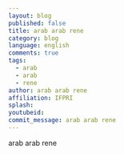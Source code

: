 ```yaml
---
layout: blog
published: false
title: arab arab rene
category: blog
language: english
comments: true
tags: 
  - arab
  - arab
  - rene
author: arab arab rene
affiliation: IFPRI
splash: 
youtubeid: 
commit_message: arab arab rene
---
```

arab arab rene